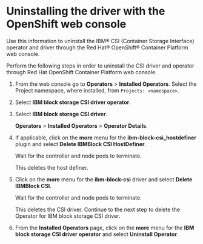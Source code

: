 # Uninstalling the driver with the OpenShift web console

Use this information to uninstall the IBM® CSI (Container Storage Interface) operator and driver through the Red Hat® OpenShift® Container Platform web console.

Perform the following steps in order to uninstall the CSI driver and operator through Red Hat OpenShift Container Platform web console.
1.  From the web console go to **Operators** > **Installed Operators**. Select the Project namespace, where installed, from `Projects: <namespace>`.

2.  Select **IBM block storage CSI driver operator**.

3.  Select **IBM block storage CSI driver**.

    **Operators** > **Installed Operators** > **Operator Details**.

4. If applicable, click on the **more** menu for the **ibm-block-csi_hostdefiner** plugin and select **Delete IBMBlock CSI HostDefiner**.

    Wait for the controller and node pods to terminate.

    This deletes the host definer. 

5. Click on the **more** menu for the **ibm-block-csi** driver and select **Delete IBMBlock CSI**.

    Wait for the controller and node pods to terminate.

    This deletes the CSI driver. Continue to the next step to delete the Operator for IBM block storage CSI driver.

6. From the **Installed Operators** page, click on the **more** menu for the **IBM block storage CSI driver operator** and select **Uninstall Operator**.


